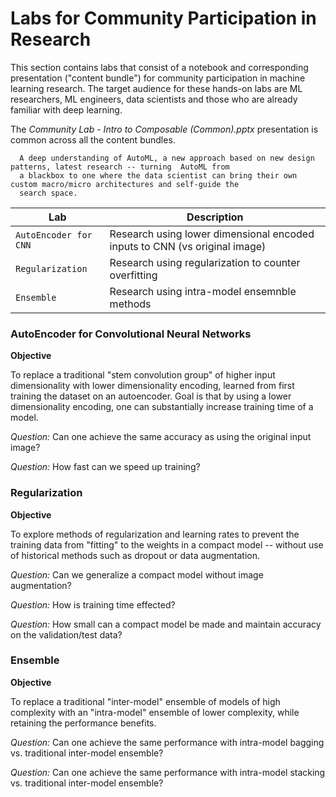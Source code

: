 # Labs for Community Participation in Research

This section contains labs that consist of a notebook and corresponding presentation ("content bundle") for community participation in machine learning research. The target audience for these hands-on labs are ML researchers, ML engineers, data scientists and those who are already familiar with deep learning.

The *Community Lab - Intro to Composable (Common).pptx* presentation is common across all the content bundles.

```
  A deep understanding of AutoML, a new approach based on new design patterns, latest research -- turning  AutoML from 
  a blackbox to one where the data scientist can bring their own custom macro/micro architectures and self-guide the 
  search space.
  ```

| Lab | Description |
|-----|-------------|
| `AutoEncoder for CNN` | Research using lower dimensional encoded inputs to CNN (vs original image) |
| `Regularization` | Research using regularization to counter overfitting |
| `Ensemble` | Research using intra-model ensemnble methods |

### AutoEncoder for Convolutional Neural Networks

**Objective**

To replace a traditional "stem convolution group" of higher input dimensionality with lower dimensionality encoding, learned from first training the dataset on an autoencoder. Goal is that by using a lower dimensionality encoding, one can substantially increase training time of a model.

*Question:* Can one achieve the same accuracy as using the original input image?

*Question:* How fast can we speed up training?

### Regularization

**Objective**

To explore methods of regularization and learning rates to prevent the training data from "fitting" to the weights in a compact model -- without use of historical methods such as dropout or data augmentation.

*Question:* Can we generalize a compact model without image augmentation?

*Question:* How is training time effected?

*Question:* How small can a compact model be made and maintain accuracy on the validation/test data?

### Ensemble

**Objective**

To replace a traditional "inter-model" ensemble of models of high complexity with an "intra-model" ensemble of lower complexity, while retaining the performance benefits.

*Question:* Can one achieve the same performance with intra-model bagging vs. traditional inter-model ensemble?

*Question:* Can one achieve the same performance with intra-model stacking vs. traditional inter-model ensemble?
